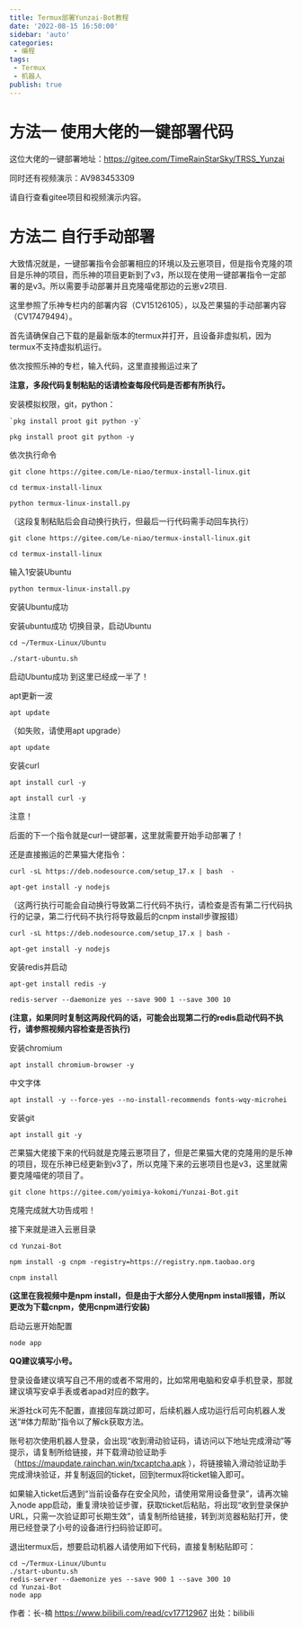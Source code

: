 ```yaml
---
title: Termux部署Yunzai-Bot教程
date: '2022-08-15 16:50:00'
sidebar: 'auto'
categories:
 - 编程
tags:
 - Termux
 - 机器人
publish: true
---
```

# 方法一 使用大佬的一键部署代码

这位大佬的一键部署地址：https://gitee.com/TimeRainStarSky/TRSS_Yunzai

同时还有视频演示：AV983453309

请自行查看gitee项目和视频演示内容。

# 方法二 自行手动部署

大致情况就是，一键部署指令会部署相应的环境以及云崽项目，但是指令克隆的项目是乐神的项目，而乐神的项目更新到了v3，所以现在使用一键部署指令一定部署的是v3。所以需要手动部署并且克隆喵佬那边的云崽v2项目.

这里参照了乐神专栏内的部署内容（CV15126105），以及芒果猫的手动部署内容（CV17479494）。

首先请确保自己下载的是最新版本的termux并打开，且设备非虚拟机，因为termux不支持虚拟机运行。

依次按照乐神的专栏，输入代码，这里直接搬运过来了

**注意，多段代码复制粘贴的话请检查每段代码是否都有所执行。**

安装模拟权限，git，python：

```
`pkg install proot git python -y`
```



```
pkg install proot git python -y
```

依次执行命令

```
git clone https://gitee.com/Le-niao/termux-install-linux.git
```

```
cd termux-install-linux
```

```
python termux-linux-install.py
```

（这段复制粘贴后会自动换行执行，但最后一行代码需手动回车执行）

```
git clone https://gitee.com/Le-niao/termux-install-linux.git
```

```
cd termux-install-linux
```

输入1安装Ubuntu

```
python termux-linux-install.py
```

安装Ubuntu成功

安装ubuntu成功
切换目录，启动Ubuntu

```
cd ~/Termux-Linux/Ubuntu
```

```
./start-ubuntu.sh 
```

启动Ubuntu成功
到这里已经成一半了！

apt更新一波

```
apt update 
```

（如失败，请使用apt upgrade）

```
apt update
```

安装curl

```
apt install curl -y
```

```
apt install curl -y
```

注意！

后面的下一个指令就是curl一键部署，这里就需要开始手动部署了！

还是直接搬运的芒果猫大佬指令：

```
curl -sL https://deb.nodesource.com/setup_17.x | bash  - 
```

```
apt-get install -y nodejs 
```

（这两行执行可能会自动换行导致第二行代码不执行，请检查是否有第二行代码执行的记录，第二行代码不执行将导致最后的cnpm install步骤报错）

```
curl -sL https://deb.nodesource.com/setup_17.x | bash -
```

```
apt-get install -y nodejs
```

安装redis并启动

```
apt-get install redis -y
```

```
redis-server --daemonize yes --save 900 1 --save 300 10
```

**(注意，如果同时复制这两段代码的话，可能会出现第二行的redis启动代码不执行，请参照视频内容检查是否执行)**

安装chromium

```
apt install chromium-browser -y 
```

中文字体

```
apt install -y --force-yes --no-install-recommends fonts-wqy-microhei 
```

安装git

```
apt install git -y
```

芒果猫大佬接下来的代码就是克隆云崽项目了，但是芒果猫大佬的克隆用的是乐神的项目，现在乐神已经更新到v3了，所以克隆下来的云崽项目也是v3，这里就需要克隆喵佬的项目了。

```
git clone https://gitee.com/yoimiya-kokomi/Yunzai-Bot.git
```

克隆完成就大功告成啦！

接下来就是进入云崽目录

```
cd Yunzai-Bot
```

```
npm install -g cnpm -registry=https://registry.npm.taobao.org
```

```
cnpm install
```

**(这里在我视频中是npm install，但是由于大部分人使用npm install报错，所以更改为下载cnpm，使用cnpm进行安装)**

启动云崽开始配置

```
node app
```

**QQ建议填写小号。**

登录设备建议填写自己不用的或者不常用的，比如常用电脑和安卓手机登录，那就建议填写安卓手表或者apad对应的数字。

米游社ck可先不配置，直接回车跳过即可，后续机器人成功运行后可向机器人发送“#体力帮助”指令以了解ck获取方法。

账号初次使用机器人登录，会出现“收到滑动验证码，请访问以下地址完成滑动”等提示，请复制所给链接，并下载滑动验证助手（https://maupdate.rainchan.win/txcaptcha.apk ），将链接输入滑动验证助手完成滑块验证，并复制返回的ticket，回到termux将ticket输入即可。

如果输入ticket后遇到“当前设备存在安全风险，请使用常用设备登录”，请再次输入node app启动，重复滑块验证步骤，获取ticket后粘贴，将出现“收到登录保护URL，只需一次验证即可长期生效”，请复制所给链接，转到浏览器粘贴打开，使用已经登录了小号的设备进行扫码验证即可。


退出termux后，想要启动机器人请使用如下代码，直接复制粘贴即可：

```
cd ~/Termux-Linux/Ubuntu
./start-ubuntu.sh
redis-server --daemonize yes --save 900 1 --save 300 10
cd Yunzai-Bot
node app
```

  作者：长-楠 https://www.bilibili.com/read/cv17712967 出处：bilibili